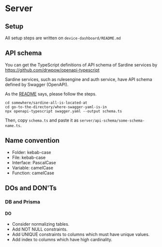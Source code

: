 # Server

## Setup

All setup steps are written on `device-dashboard/README.md`

## API schema

You can get the TypeScript definitions of API schema of Sardine services by https://github.com/drwpow/openapi-typescript

Sardine services, such as rulesengine and auth service, have API schema defined by Swagger (OpenAPI).

As the [README](https://github.com/drwpow/openapi-typescript) says, please follow the steps.

```
cd somewhere/sardine-all-is-located-at
cd go-to-the-directory/where-swagger-yaml-is-in
npx openapi-typescript swagger.yaml --output schema.ts
```

Then, copy `schema.ts` and paste it as `server/api-schema/some-schema-name.ts`.

## Name convention

- Folder: kebab-case
- File: kebab-case
- Interface: PascalCase
- Variable: camelCase
- Function: camelCase

## DOs and DON'Ts

### DB and Prisma

#### DO

- Consider normalizing tables.
- Add NOT NULL constraints.
- Add UNIQUE constraints to columns which must have unique values.
- Add index to columns which have high cardinality.
